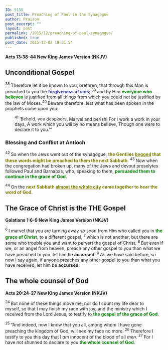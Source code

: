 ```yaml
---
ID: 5155
post_title: Preaching of Paul in the Synagogue
author: Praison
post_excerpt: ""
layout: post
permalink: /2015/12/preaching-of-paul-synagogue/
published: true
post_date: 2015-12-02 18:01:54
---
```

<strong><span class="passage-display-bcv">Acts 13:38-44
</span><span class="passage-display-version">New King James Version (NKJV)</span></strong>
<h2><strong>Unconditional Gospel</strong></h2>
<span id="en-NKJV-27401" class="text Acts-13-38"><sup class="versenum">38 </sup>Therefore let it be known to you, brethren, that through this Man is preached to you the <span style="color: #333399;"><strong>forgiveness of sins</strong></span>; </span><span id="en-NKJV-27402" class="text Acts-13-39"><sup class="versenum">39 </sup>and by Him <span style="color: #008000;"><strong>everyone who believes</strong></span> is justified from all things from which you could not be justified by the law of Moses.</span><span id="en-NKJV-27403" class="text Acts-13-40"><sup class="versenum">40 </sup>Beware therefore, lest what has been spoken in the prophets come upon you:</span>
<div class="poetry top-1">
<p class="line" style="padding-left: 30px;"><span id="en-NKJV-27404" class="text Acts-13-41"><sup class="versenum">41 </sup><span class="oblique">‘Behold, you despisers,</span></span>
<span class="text Acts-13-41"><span class="oblique">Marvel and perish!</span></span>
<span class="text Acts-13-41"><span class="oblique">For I work a work in your days,</span></span>
<span class="text Acts-13-41"><span class="oblique">A work which you will by no means believe,</span></span>
<span class="text Acts-13-41"><span class="oblique">Though one were to declare it to you.’</span>”</span></p>

</div>
<h3><strong><span id="en-NKJV-27405" class="text Acts-13-42">Blessing and Conflict at Antioch</span></strong></h3>
<span class="text Acts-13-42"><sup class="versenum">42 </sup>So when the Jews went out of the synagogue, <span style="color: #808000;"><strong>the Gentiles <span style="text-decoration: underline;">begged</span> that these words might be preached to them the next Sabbath</strong></span>. </span><span id="en-NKJV-27406" class="text Acts-13-43"><sup class="versenum">43 </sup>Now when the congregation had broken up, many of the Jews and devout proselytes followed Paul and Barnabas, who, speaking to them, <span style="color: #008000;"><strong>persuaded them to continue in the grace of God</strong></span>.</span>

<span id="en-NKJV-27407" class="text Acts-13-44"><sup class="versenum">44 </sup>On the <span style="color: #808000;"><strong>next Sabbath <span style="text-decoration: underline;">almost the whole city</span> came together to hear the word of God</strong></span>.</span>
<h2><strong>The Grace of Christ is the THE Gospel</strong></h2>
<strong><span class="passage-display-bcv">Galatians 1:6-9
</span><span class="passage-display-version">New King James Version (NKJV)</span></strong>

<span class="text Gal-1-6"><sup class="versenum">6 </sup>I marvel that you are turning away so soon from Him who called you in <span style="color: #008000;"><strong>the grace of Christ</strong></span>, to a different gospel, </span><span id="en-NKJV-29065" class="text Gal-1-7"><sup class="versenum">7 </sup>which is not another; but there are some who trouble you and want to pervert the gospel of Christ. </span><span id="en-NKJV-29066" class="text Gal-1-8"><sup class="versenum">8 </sup>But even if we, or an angel from heaven, preach any other gospel to you than what we have preached to you, let him be <strong>accursed</strong>. </span><span id="en-NKJV-29067" class="text Gal-1-9"><sup class="versenum">9 </sup>As we have said before, so now I say again, if anyone preaches any other gospel to you than what you have received, let him be <strong>accursed</strong>.</span>
<h2><strong>The whole counsel of God</strong></h2>
<strong><span class="passage-display-bcv">Acts 20:24-27
</span><span class="passage-display-version">New King James Version (NKJV)</span></strong>

<span id="en-NKJV-27651" class="text Acts-20-24"><sup class="versenum">24 </sup>But none of these things move me; nor do I count my life dear to myself, so that I may finish my race with joy, and the ministry which I received from the Lord Jesus, to testify to <span style="color: #008000;"><strong>the gospel of the grace of God</strong></span>.</span>

<span id="en-NKJV-27652" class="text Acts-20-25"><sup class="versenum">25 </sup>“And indeed, now I know that you all, among whom I have gone preaching the kingdom of God, will see my face no more. </span><span id="en-NKJV-27653" class="text Acts-20-26"><sup class="versenum">26 </sup>Therefore I testify to you this day that I <i>am</i> innocent of the blood of all <i>men.</i> </span><span id="en-NKJV-27654" class="text Acts-20-27"><sup class="versenum">27 </sup>For I have not shunned to declare to you <span style="color: #008000;"><strong>the whole counsel of God</strong></span>.</span>